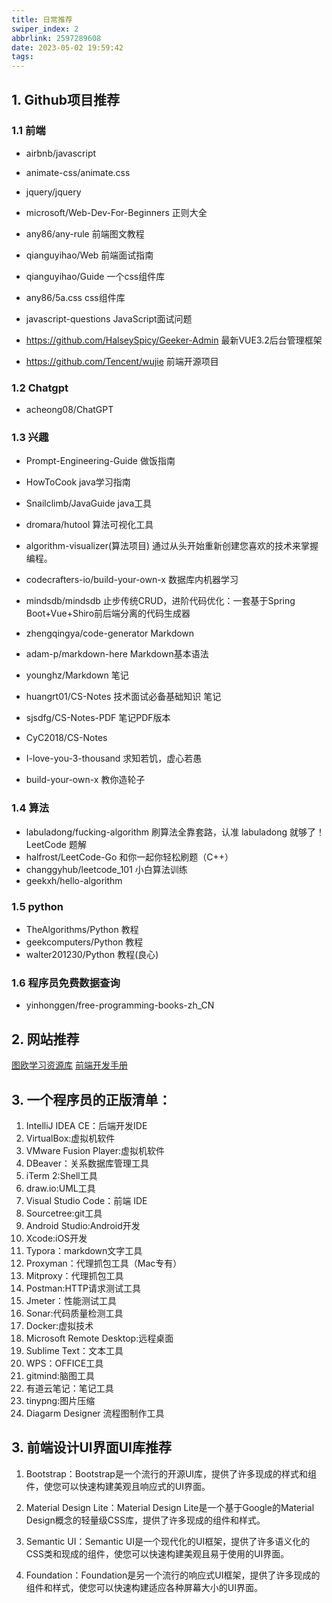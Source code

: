 ```yaml
---
title: 日常推荐
swiper_index: 2
abbrlink: 2597289608
date: 2023-05-02 19:59:42
tags:
---
```


## 1. Github项目推荐
### 1.1 前端

+ airbnb/javascript

+ animate-css/animate.css

+ jquery/jquery

+ microsoft/Web-Dev-For-Beginners
正则大全
+ any86/any-rule
前端图文教程
+ qianguyihao/Web
前端面试指南
+ qianguyihao/Guide
一个css组件库
+ any86/5a.css
css组件库
+ javascript-questions
JavaScript面试问题
+ https://github.com/HalseySpicy/Geeker-Admin
最新VUE3.2后台管理框架
+ https://github.com/Tencent/wujie
前端开源项目
### 1.2 Chatgpt

+ acheong08/ChatGPT

### 1.3 兴趣

+ Prompt-Engineering-Guide
做饭指南
+ HowToCook
java学习指南
+ Snailclimb/JavaGuide
java工具
+ dromara/hutool
算法可视化工具
+ algorithm-visualizer(算法项目)
通过从头开始重新创建您喜欢的技术来掌握编程。
+ codecrafters-io/build-your-own-x
数据库内机器学习
+ mindsdb/mindsdb
止步传统CRUD，进阶代码优化：一套基于Spring Boot+Vue+Shiro前后端分离的代码生成器
+ zhengqingya/code-generator
Markdown
+ adam-p/markdown-here
Markdown基本语法
+  younghz/Markdown
笔记
+ huangrt01/CS-Notes
技术面试必备基础知识
笔记
+ sjsdfg/CS-Notes-PDF
笔记PDF版本
+ CyC2018/CS-Notes

+ I-love-you-3-thousand
  求知若饥，虚心若愚

+ build-your-own-x
教你造轮子
### 1.4 算法

+ labuladong/fucking-algorithm 刷算法全靠套路，认准 labuladong 就够了！
LeetCode 题解
+ halfrost/LeetCode-Go
和你一起你轻松刷题（C++）
+ changgyhub/leetcode_101
小白算法训练
+ geekxh/hello-algorithm

### 1.5 python
+ TheAlgorithms/Python  教程
+ geekcomputers/Python 教程
+ walter201230/Python 教程(良心)

### 1.6 程序员免费数据查询
+ yinhonggen/free-programming-books-zh_CN


## 2. 网站推荐

[图欧学习资源库](https://tuostudy.com/)
[前端开发手册](http://caibaojian.com/fedbook/)

## 3. 一个程序员的正版清单：
1. IntelliJ IDEA CE：后端开发IDE
2. VirtualBox:虚拟机软件
3. VMware Fusion Player:虚拟机软件
4. DBeaver：关系数据库管理工具
5. iTerm 2:Shell工具
6. draw.io:UML工具
7. Visual Studio Code：前端 IDE
8. Sourcetree:git工具
9. Android Studio:Android开发
10. Xcode:iOS开发
11. Typora：markdown文字工具
12. Proxyman：代理抓包工具（Mac专有）
13. Mitproxy：代理抓包工具
14. Postman:HTTP请求测试工具
15. Jmeter：性能测试工具
16. Sonar:代码质量检测工具
17. Docker:虚拟技术
18. Microsoft Remote Desktop:远程桌面
19. Sublime Text：文本工具
20. WPS：OFFICE工具
21. gitmind:脑图工具
22. 有道云笔记：笔记工具
23. tinypng:图片压缩
24. Diagarm Designer  流程图制作工具

## 3. 前端设计UI界面UI库推荐

1. Bootstrap：Bootstrap是一个流行的开源UI库，提供了许多现成的样式和组件，使您可以快速构建美观且响应式的UI界面。

2. Material Design Lite：Material Design Lite是一个基于Google的Material Design概念的轻量级CSS库，提供了许多现成的组件和样式。

3. Semantic UI：Semantic UI是一个现代化的UI框架，提供了许多语义化的CSS类和现成的组件，使您可以快速构建美观且易于使用的UI界面。

4. Foundation：Foundation是另一个流行的响应式UI框架，提供了许多现成的组件和样式，使您可以快速构建适应各种屏幕大小的UI界面。
